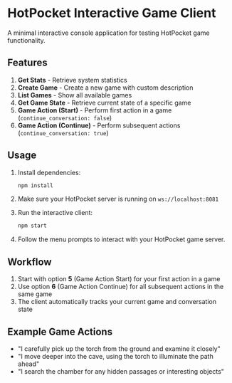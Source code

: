 # HotPocket Interactive Game Client

A minimal interactive console application for testing HotPocket game functionality.

## Features

1. **Get Stats** - Retrieve system statistics
2. **Create Game** - Create a new game with custom description
3. **List Games** - Show all available games
4. **Get Game State** - Retrieve current state of a specific game
5. **Game Action (Start)** - Perform first action in a game (`continue_conversation: false`)
6. **Game Action (Continue)** - Perform subsequent actions (`continue_conversation: true`)

## Usage

1. Install dependencies:
   ```bash
   npm install
   ```

2. Make sure your HotPocket server is running on `ws://localhost:8081`

3. Run the interactive client:
   ```bash
   npm start
   ```

4. Follow the menu prompts to interact with your HotPocket game server.

## Workflow

1. Start with option **5** (Game Action Start) for your first action in a game
2. Use option **6** (Game Action Continue) for all subsequent actions in the same game
3. The client automatically tracks your current game and conversation state

## Example Game Actions

- "I carefully pick up the torch from the ground and examine it closely"
- "I move deeper into the cave, using the torch to illuminate the path ahead"
- "I search the chamber for any hidden passages or interesting objects"
